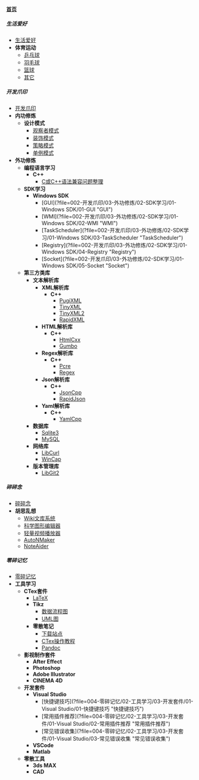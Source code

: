 
#### [首页](?file=首页 "返回首页")

##### 生活爱好
   - [生活爱好](?file=001-生活爱好/01-生活爱好 "生活爱好")
   - **体育运动**
      - [乒乓球](?file=001-生活爱好/02-体育运动/01-乒乓球 "乒乓球")
      - [羽毛球](?file=001-生活爱好/02-体育运动/02-羽毛球 "羽毛球")
      - [篮球](?file=001-生活爱好/02-体育运动/03-篮球 "篮球")
      - [其它](?file=001-生活爱好/02-体育运动/04-其它 "其它")

##### 开发爪印
   - [开发爪印](?file=002-开发爪印/01-开发爪印 "开发爪印")
   - **内功修炼**
      - **设计模式**
         - [观察者模式](?file=002-开发爪印/02-内功修炼/01-设计模式/01-观察者模式 "观察者模式")
         - [装饰模式](?file=002-开发爪印/02-内功修炼/01-设计模式/02-装饰模式 "装饰模式")
         - [策略模式](?file=002-开发爪印/02-内功修炼/01-设计模式/03-策略模式 "策略模式")
         - [单例模式](?file=002-开发爪印/02-内功修炼/01-设计模式/04-单例模式 "单例模式")
   - **外功修炼**
      - **编程语言学习**
         - **C++**
            - [C或C++语法兼容问题整理](?file=002-开发爪印/03-外功修炼/01-编程语言学习/01-C++/01-C或C++语法兼容问题整理 "C或C++语法兼容问题整理")
      - **SDK学习**
         - **Windows SDK**
            - [GUI](?file=002-开发爪印/03-外功修炼/02-SDK学习/01-Windows SDK/01-GUI "GUI")
            - [WMI](?file=002-开发爪印/03-外功修炼/02-SDK学习/01-Windows SDK/02-WMI "WMI")
            - [TaskScheduler](?file=002-开发爪印/03-外功修炼/02-SDK学习/01-Windows SDK/03-TaskScheduler "TaskScheduler")
            - [Registry](?file=002-开发爪印/03-外功修炼/02-SDK学习/01-Windows SDK/04-Registry "Registry")
            - [Socket](?file=002-开发爪印/03-外功修炼/02-SDK学习/01-Windows SDK/05-Socket "Socket")
      - **第三方类库**
         - **文本解析库**
            - **XML解析库**
               - **C++**
                  - [PugiXML](?file=002-开发爪印/03-外功修炼/04-第三方类库/02-文本解析库/01-XML解析库/01-C++/01-PugiXML "PugiXML")
                  - [TinyXML](?file=002-开发爪印/03-外功修炼/04-第三方类库/02-文本解析库/01-XML解析库/01-C++/02-TinyXML "TinyXML")
                  - [TinyXML2](?file=002-开发爪印/03-外功修炼/04-第三方类库/02-文本解析库/01-XML解析库/01-C++/03-TinyXML2 "TinyXML2")
                  - [RapidXML](?file=002-开发爪印/03-外功修炼/04-第三方类库/02-文本解析库/01-XML解析库/01-C++/04-RapidXML "RapidXML")
            - **HTML解析库**
               - **C++**
                  - [HtmlCxx](?file=002-开发爪印/03-外功修炼/04-第三方类库/02-文本解析库/02-HTML解析库/01-C++/01-HtmlCxx "HtmlCxx")
                  - [Gumbo](?file=002-开发爪印/03-外功修炼/04-第三方类库/02-文本解析库/02-HTML解析库/01-C++/02-Gumbo "Gumbo")
            - **Regex解析库**
               - **C++**
                  - [Pcre](?file=002-开发爪印/03-外功修炼/04-第三方类库/02-文本解析库/03-Regex解析库/01-C++/01-Pcre "Pcre")
                  - [Regex](?file=002-开发爪印/03-外功修炼/04-第三方类库/02-文本解析库/03-Regex解析库/01-C++/02-Regex "Regex")
            - **Json解析库**
               - **C++**
                  - [JsonCpp](?file=002-开发爪印/03-外功修炼/04-第三方类库/02-文本解析库/04-Json解析库/01-C++/01-JsonCpp "JsonCpp")
                  - [RapidJson](?file=002-开发爪印/03-外功修炼/04-第三方类库/02-文本解析库/04-Json解析库/01-C++/02-RapidJson "RapidJson")
            - **Yaml解析库**
               - **C++**
                  - [YamlCpp](?file=002-开发爪印/03-外功修炼/04-第三方类库/02-文本解析库/05-Yaml解析库/01-C++/01-YamlCpp "YamlCpp")
         - **数据库**
            - [Sqlite3](?file=002-开发爪印/03-外功修炼/04-第三方类库/03-数据库/01-Sqlite3 "Sqlite3")
            - [MySQL](?file=002-开发爪印/03-外功修炼/04-第三方类库/03-数据库/02-MySQL "MySQL")
         - **网络库**
            - [LibCurl](?file=002-开发爪印/03-外功修炼/04-第三方类库/04-网络库/01-LibCurl "LibCurl")
            - [WinCap](?file=002-开发爪印/03-外功修炼/04-第三方类库/04-网络库/02-WinCap "WinCap")
         - **版本管理库**
            - [LibGit2](?file=002-开发爪印/03-外功修炼/04-第三方类库/05-版本管理库/01-LibGit2 "LibGit2")

##### 碎碎念
   - [碎碎念](?file=003-碎碎念/01-碎碎念 "碎碎念")
   - **胡思乱想**
      - [Wiki文库系统](?file=003-碎碎念/02-胡思乱想/01-Wiki文库系统 "Wiki文库系统")
      - [科学图形编辑器](?file=003-碎碎念/02-胡思乱想/02-科学图形编辑器 "科学图形编辑器")
      - [轻量视频播放器](?file=003-碎碎念/02-胡思乱想/03-轻量视频播放器 "轻量视频播放器")
      - [AutoNMaker](?file=003-碎碎念/02-胡思乱想/04-AutoNMaker "AutoNMaker")
      - [NoteAider](?file=003-碎碎念/02-胡思乱想/05-NoteAider "NoteAider")

##### 零碎记忆
   - [零碎记忆](?file=004-零碎记忆/01-零碎记忆 "零碎记忆")
   - **工具学习**
      - **CTex套件**
         - [LaTeX](?file=004-零碎记忆/02-工具学习/01-CTex套件/01-LaTeX "LaTeX")
         - **Tikz**
            - [数据流程图](?file=004-零碎记忆/02-工具学习/01-CTex套件/02-Tikz/01-数据流程图 "数据流程图")
            - [UML图](?file=004-零碎记忆/02-工具学习/01-CTex套件/02-Tikz/02-UML图 "UML图")
         - **零散笔记**
            - [下载站点](?file=004-零碎记忆/02-工具学习/01-CTex套件/03-零散笔记/01-下载站点 "下载站点")
            - [CTex操作教程](?file=004-零碎记忆/02-工具学习/01-CTex套件/03-零散笔记/02-CTex操作教程 "CTex操作教程")
            - [Pandoc](?file=004-零碎记忆/02-工具学习/01-CTex套件/03-零散笔记/03-Pandoc "Pandoc")
      - **影视制作套件**
         - **After Effect**
         - **Photoshop**
         - **Adobe Illustrator**
         - **CINEMA 4D**
      - **开发套件**
         - **Visual Studio**
            - [快捷键技巧](?file=004-零碎记忆/02-工具学习/03-开发套件/01-Visual Studio/01-快捷键技巧 "快捷键技巧")
            - [常用插件推荐](?file=004-零碎记忆/02-工具学习/03-开发套件/01-Visual Studio/02-常用插件推荐 "常用插件推荐")
            - [常见错误收集](?file=004-零碎记忆/02-工具学习/03-开发套件/01-Visual Studio/03-常见错误收集 "常见错误收集")
         - **VSCode**
         - **Matlab**
      - **零散工具**
         - **3ds MAX**
         - **CAD**
